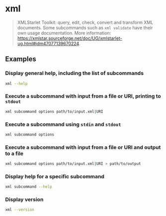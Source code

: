 # xml

> XMLStarlet Toolkit: query, edit, check, convert and transform XML documents. Some subcommands such as `xml validate` have their own usage documentation. More information: <https://xmlstar.sourceforge.net/doc/UG/xmlstarlet-ug.html#idm47077139670224>.

## Examples

### Display general help, including the list of subcommands

```bash
xml --help
```

### Execute a subcommand with input from a file or URI, printing to `stdout`

```bash
xml subcommand options path/to/input.xml|URI
```

### Execute a subcommand using `stdin` and `stdout`

```bash
xml subcommand options
```

### Execute a subcommand with input from a file or URI and output to a file

```bash
xml subcommand options path/to/input.xml|URI > path/to/output
```

### Display help for a specific subcommand

```bash
xml subcommand --help
```

### Display version

```bash
xml --version
```
